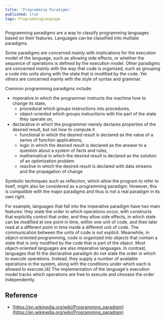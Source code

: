 ```yaml
---
title: 'Programming Paradigms'
published: true
tags: ProgrammingLanguage
---
```


Programming paradigms are a way to classify programming languages based on their features. Languages can be classified into multiple paradigms.

Some paradigms are concerned mainly with implications for the execution model of the language, such as allowing side effects, or whether the sequence of operations is defined by the execution model. Other paradigms are concerned mainly with the way that code is organized, such as grouping a code into units along with the state that is modified by the code. Yet others are concerned mainly with the style of syntax and grammar.

Common programming paradigms include:

- imperative in which the programmer instructs the machine how to change its state,
  - procedural which groups instructions into procedures,
  - object-oriented which groups instructions with the part of the state they operate on,
- declarative in which the programmer merely declares properties of the desired result, but not how to compute it
  - functional in which the desired result is declared as the value of a series of function applications,
  - logic in which the desired result is declared as the answer to a question about a system of facts and rules,
  - mathematical in which the desired result is declared as the solution of an optimization problem
  - reactive in which the desired result is declared with data streams and the
    propagation of change

Symbolic techniques such as reflection, which allow the program to refer to itself, might also be considered as a programming paradigm. However, this is compatible with the major paradigms and thus is not a real paradigm in its own right.

For example, languages that fall into the imperative paradigm have two main features: they state the order in which operations occur, with constructs that explicitly control that order, and they allow side effects, in which state can be modified at one point in time, within one unit of code, and then later read at a different point in time inside a different unit of code. The communication between the units of code is not explicit. Meanwhile, in object-oriented programming, code is organized into objects that contain a state that is only modified by the code that is part of the object. Most object-oriented languages are also imperative languages. In contrast, languages that fit the declarative paradigm do not state the order in which to execute operations. Instead, they supply a number of available operations in the system, along with the conditions under which each is allowed to execute.[4] The implementation of the language's execution model tracks which operations are free to execute and chooses the order independently.

## Reference

- [https://en.wikipedia.org/wiki/Programming_paradigm](https://en.wikipedia.org/wiki/Programming_paradigm)